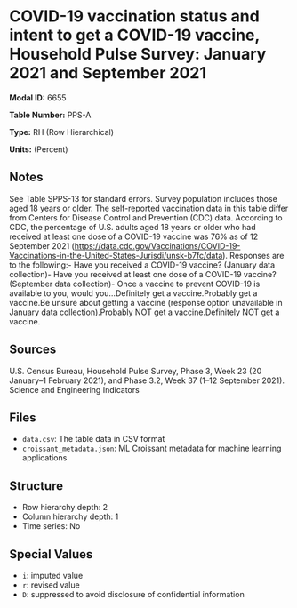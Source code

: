 # COVID-19 vaccination status and intent to get a COVID-19 vaccine, Household Pulse Survey: January 2021 and September 2021

**Modal ID:** 6655

**Table Number:** PPS-A

**Type:** RH (Row Hierarchical)

**Units:** (Percent)

## Notes

See Table SPPS-13 for standard errors. Survey population includes those aged 18 years or older. The self-reported vaccination data in this table differ from Centers for Disease Control and Prevention (CDC) data. According to CDC, the percentage of U.S. adults aged 18 years or older who had received at least one dose of a COVID-19 vaccine was 76% as of 12 September 2021 (https://data.cdc.gov/Vaccinations/COVID-19-Vaccinations-in-the-United-States-Jurisdi/unsk-b7fc/data). Responses are to the following:- Have you received a COVID-19 vaccine? (January data collection)- Have you received at least one dose of a COVID-19 vaccine? (September data collection)- Once a vaccine to prevent COVID-19 is available to you, would you…Definitely get a vaccine.Probably get a vaccine.Be unsure about getting a vaccine (response option unavailable in January data collection).Probably NOT get a vaccine.Definitely NOT get a vaccine.

## Sources

U.S. Census Bureau, Household Pulse Survey, Phase 3, Week 23 (20 January–1 February 2021), and Phase 3.2, Week 37 (1–12 September 2021). Science and Engineering Indicators

## Files

- `data.csv`: The table data in CSV format
- `croissant_metadata.json`: ML Croissant metadata for machine learning applications

## Structure

- Row hierarchy depth: 2
- Column hierarchy depth: 1
- Time series: No

## Special Values

- `i`: imputed value
- `r`: revised value
- `D`: suppressed to avoid disclosure of confidential information
